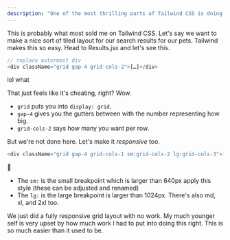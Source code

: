 ```yaml
---
description: "One of the most thrilling parts of Tailwind CSS is doing layouts and breakpoints. What would take you fifteen minutes can be done in seconds. See   use Tailwind to quickly throw together a responsive grid layout"
---
```


This is probably what most sold me on Tailwind CSS. Let's say we want to make a nice sort of tiled layout for our search results for our pets. Tailwind makes this so easy. Head to Results.jsx and let's see this.

```javascript
// replace outermost div
<div className="grid gap-4 grid-cols-2">[…]</div>
```

lol what

That just feels like it's cheating, right? Wow.

- `grid` puts you into `display: grid`.
- `gap-4` gives you the gutters between with the number representing how big.
- `grid-cols-2` says how many you want per row.

But we're not done here. Let's make it _responsive_ too.

```javascript
<div className="grid gap-4 grid-cols-1 sm:grid-cols-2 lg:grid-cols-3">[…]</div>
```

🤯

- The `sm:` is the small breakpoint which is larger than 640px apply this style (these can be adjusted and renamed)
- The `lg:` is the large breakpoint is larger than 1024px. There's also md, xl, and 2xl too.

We just did a fully responsive grid layout with no work. My much younger self is very upset by how much work I had to put into doing this right. This is so much easier than it used to be.
